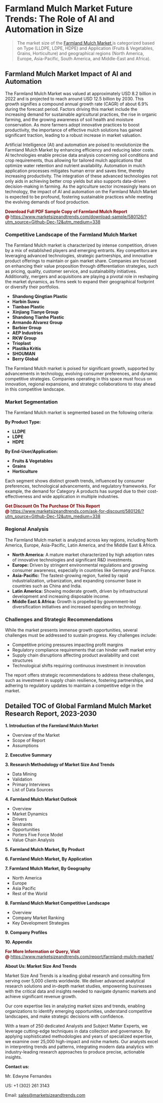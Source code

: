 <H1>Farmland Mulch Market Future Trends: The Role of AI and Automation in Size</H1><blockquote><p>The market size of the <a href="https://www.marketsizeandtrends.com/download-sample/580126/?utm_source=Github-Dec-12&amp;utm_medium=338" target="_blank">Farmland Mulch Market </a>is categorized based on Type (LLDPE, LDPE, HDPE) and Application (Fruits & Vegetables, Grains, Horticulture) and geographical regions (North America, Europe, Asia-Pacific, South America, and Middle-East and Africa).</p></blockquote><p><h2>Farmland Mulch Market Impact of AI and Automation</h2><p>The Farmland Mulch Market was valued at approximately USD 8.2 billion in 2022 and is projected to reach around USD 12.5 billion by 2030. This growth signifies a compound annual growth rate (CAGR) of about 6.9% during the forecast period. Factors driving this market include the increasing demand for sustainable agricultural practices, the rise in organic farming, and the growing awareness of soil health and moisture conservation. As more farmers adopt innovative practices to boost productivity, the importance of effective mulch solutions has gained significant traction, leading to a robust increase in market valuation.</p><p>Artificial Intelligence (AI) and automation are poised to revolutionize the Farmland Mulch Market by enhancing efficiency and reducing labor costs. AI technologies enable precise data analysis concerning soil conditions and crop requirements, thus allowing for tailored mulch applications that optimize water retention and nutrient availability. Automation in mulch application processes mitigates human error and saves time, thereby increasing productivity. The integration of these advanced technologies not only aids in achieving better crop yields but also supports data-driven decision-making in farming. As the agriculture sector increasingly leans on technology, the impact of AI and automation on the Farmland Mulch Market is expected to be profound, fostering sustainable practices while meeting the evolving demands of food production.</p></p><p><strong><span style="color: #800000;">Download Full PDF Sample Copy of Farmland Mulch Report @</span>&nbsp;</strong><a href="https://www.marketsizeandtrends.com/download-sample/580126/?utm_source=Github-Dec-12&amp;utm_medium=338">https://www.marketsizeandtrends.com/download-sample/580126/?utm_source=Github-Dec-12&amp;utm_medium=338</a></p><h3>Competitive Landscape of the Farmland Mulch Market</h3><p>The Farmland Mulch market is characterized by intense competition, driven by a mix of established players and emerging entrants. Key competitors are leveraging advanced technologies, strategic partnerships, and innovative product offerings to maintain or gain market share. Companies are focused on enhancing their value proposition through differentiation strategies, such as pricing, quality, customer service, and sustainability initiatives. Additionally, mergers and acquisitions are playing a pivotal role in reshaping the market dynamics, as firms seek to expand their geographical footprint or diversify their portfolios.</p><p><strong><p><ul><li>Shandong Qingtian Plastic </li><li> Harbin Suwu </li><li> Tianbao Plastic </li><li> Xinjiang Tianye Group </li><li> Shandong Tianhe Plastic </li><li> Armando Alvarez Group </li><li> Barbier Group </li><li> AEP Industries </li><li> RKW Group </li><li> Trioplast </li><li> Plastika Kritis </li><li> SHOUMAN </li><li> Berry Global</p></li></ul></p></strong></p><p>The Farmland Mulch market is poised for significant growth, supported by advancements in technology, evolving consumer preferences, and dynamic competitive strategies. Companies operating in this space must focus on innovation, regional expansions, and strategic collaborations to stay ahead in this competitive landscape.</p><h3>Market Segmentation</h3><p>The Farmland Mulch market is segmented based on the following criteria:</p><p><strong>By Product Type:</strong></p><p><strong><p><ul><li>LLDPE </li><li> LDPE </li><li> HDPE</p></li></ul></p></strong></p><p><strong>By End-User/Application:</strong></p><p><strong><p><ul><li>Fruits & Vegetables </li><li> Grains </li><li> Horticulture</p></li></ul></p></strong></p><p>Each segment shows distinct growth trends, influenced by consumer preferences, technological advancements, and regulatory frameworks. For example, the demand for Category A products has surged due to their cost-effectiveness and wide application in multiple industries.</p><p><strong><span style="color: #800000;">Get Discount On The Purchase Of This Report @&nbsp;</span></strong><a href="https://www.marketsizeandtrends.com/ask-for-discount/580126/?utm_source=Github-Dec-12&amp;utm_medium=338">https://www.marketsizeandtrends.com/ask-for-discount/580126/?utm_source=Github-Dec-12&amp;utm_medium=338</a></p><h3>Regional Analysis</h3><p>The Farmland Mulch market is analyzed across key regions, including North America, Europe, Asia-Pacific, Latin America, and the Middle East &amp; Africa.</p><ul><li><strong>North America:</strong> A mature market characterized by high adoption rates of innovative technologies and significant R&amp;D investments.</li><li><strong>Europe:</strong> Driven by stringent environmental regulations and growing consumer awareness, especially in countries like Germany and France.</li><li><strong>Asia-Pacific:</strong> The fastest-growing region, fueled by rapid industrialization, urbanization, and expanding consumer base in countries such as China and India.</li><li><strong>Latin America:</strong> Showing moderate growth, driven by infrastructural development and increasing disposable income.</li><li><strong>Middle East &amp; Africa:</strong> Growth is propelled by government-led diversification initiatives and increased spending on technology.</li></ul><h3>Challenges and Strategic Recommendations</h3><p>While the market presents immense growth opportunities, several challenges must be addressed to sustain progress. Key challenges include:</p><ul><li>Competitive pricing pressures impacting profit margins</li><li>Regulatory compliance requirements that can hinder swift market entry</li><li>Supply chain disruptions affecting product availability and cost structures</li><li>Technological shifts requiring continuous investment in innovation</li></ul><p>The report offers strategic recommendations to address these challenges, such as investment in supply chain resilience, fostering partnerships, and adhering to regulatory updates to maintain a competitive edge in the market.</p><h2>Detailed TOC of Global Farmland Mulch Market Research Report, 2023-2030</h2><p><strong>1. Introduction of the Farmland Mulch Market</strong></p><ul><li>Overview of the Market</li><li>Scope of Report</li><li>Assumptions&nbsp;</li></ul><p><strong>2. Executive Summary</strong></p><p><strong>3. Research Methodology of <strong>Market Size And Trends</strong></strong></p><ul><li>Data Mining</li><li>Validation</li><li>Primary Interviews</li><li>List of Data Sources&nbsp;</li></ul><p><strong>4. Farmland Mulch Market Outlook</strong></p><ul><li>Overview</li><li>Market Dynamics</li><li>Drivers</li><li>Restraints</li><li>Opportunities</li><li>Porters Five Force Model</li><li>Value Chain Analysis&nbsp;</li></ul><p><strong>5. Farmland Mulch Market, By Product</strong></p><p><strong>6. Farmland Mulch Market, By Application</strong></p><p><strong>7. Farmland Mulch Market, By Geography</strong></p><ul><li>North America</li><li>Europe</li><li>Asia Pacific</li><li>Rest of the World&nbsp;</li></ul><p><strong>8. Farmland Mulch Market Competitive Landscape</strong></p><ul><li>Overview</li><li>Company Market Ranking</li><li>Key Development Strategies&nbsp;</li></ul><p><strong>9. Company Profiles</strong></p><p><strong>10. Appendix</strong></p><p><strong><span style="color: #800000;">For More Information or Query, Visit @&nbsp;</span></strong><a href="https://www.marketsizeandtrends.com/report/farmland-mulch-market/">https://www.marketsizeandtrends.com/report/farmland-mulch-market/</a></p><p></p><p><strong>About Us:&nbsp;Market Size And Trends</strong></p><p>Market Size And Trends&nbsp;is a leading global research and consulting firm serving over 5,000 clients worldwide. We deliver advanced analytical research solutions and in-depth market studies, empowering businesses with the critical data and insights needed to navigate dynamic markets and achieve significant revenue growth.</p><p>Our core expertise lies in analyzing market sizes and trends, enabling organizations to identify emerging opportunities, understand competitive landscapes, and make strategic decisions with confidence.</p><p>With a team of 250 dedicated Analysts and Subject Matter Experts, we leverage cutting-edge techniques in data collection and governance. By applying sophisticated methodologies and years of specialized expertise, we examine over 25,000 high-impact and niche markets. Our analysts excel in interpreting trends and patterns, integrating modern data analytics with industry-leading research approaches to produce precise, actionable insights.</p><p><strong>Contact us:</strong></p><p>Mr. Edwyne Fernandes</p><p>US: +1 (302) 261 3143</p><p>Email: <a href="mailto:sales@marketsizeandtrends.com">sales@marketsizeandtrends.com</a>&nbsp;</p>
